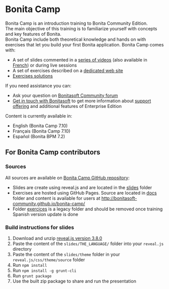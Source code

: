# Bonita Camp

Bonita Camp is an introduction training to Bonita Community Edition.  
The main objective of this training is to familiarize yourself with concepts and key features of Bonita.  
Bonita Camp include both theoretical knowledge and hands on with exercises that let you build your first Bonita application.
Bonita Camp comes with:

- A set of slides commented in a [series of videos](https://www.youtube.com/playlist?list=PLvvoQatxaHOMHRiP7hFayNXTJNdxIEiYp) (also available in [French](https://www.youtube.com/playlist?list=PLvvoQatxaHOPSATzZe-zPh-LrSNGfpQEf)) or during live sessions
- A set of exercises described on a [dedicated web site](http://bonitasoft-community.github.io/bonita-camp/)
- [Exercises solutions](https://github.com/Bonitasoft-Community/bonita-camp/releases/latest)

If you need assistance you can:

- Ask your question on [Bonitasoft Community forum](https://community.bonitasoft.com/questions-and-answers)
- [Get in touch with Bonitasoft](https://www.bonitasoft.com/contact-us) to get more information about [support offering](https://www.bonitasoft.com/support) and additional features of Enterprise Edition

Content is currently available in:
- English (Bonita Camp 7.10)
- Français (Bonita Camp 7.10)
- Español (Bonita BPM 7.2)


## For Bonita Camp contributors

### Sources

All sources are available on [Bonita Camp GitHub repository](https://github.com/Bonitasoft-Community/bonita-camp/):

- Slides are create using reveal.js and are located in the [slides](https://github.com/Bonitasoft-Community/bonita-camp/tree/master/slides) folder
- Exercises are hosted using GitHub Pages. Source are located in [docs](https://github.com/Bonitasoft-Community/bonita-camp/tree/master/docs) folder and content is available for users at http://bonitasoft-community.github.io/bonita-camp/
- Folder [exercices](https://github.com/Bonitasoft-Community/bonita-camp/tree/master/exercices) is a legacy folder and should be removed once training Spanish version update is done

### Build instructions for slides

1. Download and unzip [reveal.js version 3.8.0](https://github.com/hakimel/reveal.js/releases/tag/3.8.0)
1. Paste the content of the `slides/THE_LANGUAGE/` folder into your `reveal.js` directory
1. Paste the content of the `slides/theme` folder in your `reveal.js/css/theme/source` folder
1. Run `npm install`
1. Run `npm install -g grunt-cli`
1. Run `grunt package`
1. Use the built zip package to share and run the presentation

